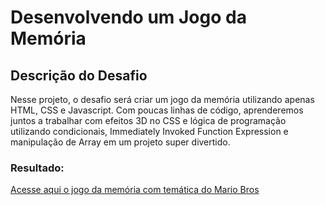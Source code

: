 # Desenvolvendo um Jogo da Memória

## Descrição do Desafio

Nesse projeto, o desafio será criar um jogo da memória utilizando apenas HTML, CSS e Javascript. Com poucas linhas de código, aprenderemos juntos a trabalhar com efeitos 3D no CSS e lógica de programação utilizando condicionais, Immediately Invoked Function Expression e manipulação de Array em um projeto super divertido.

### Resultado:
[Acesse aqui o jogo da memória com temática do Mario Bros](https://livmorais.github.io/Jogo-da-memoria/)
